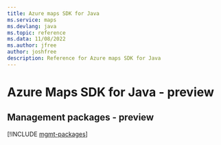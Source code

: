 ```yaml
---
title: Azure maps SDK for Java
ms.service: maps
ms.devlang: java
ms.topic: reference
ms.data: 11/08/2022
ms.author: jfree
author: joshfree
description: Reference for Azure maps SDK for Java
---
```

# Azure Maps SDK for Java - preview

## Management packages - preview
[!INCLUDE [mgmt-packages](maps-mgmt-index.md)]